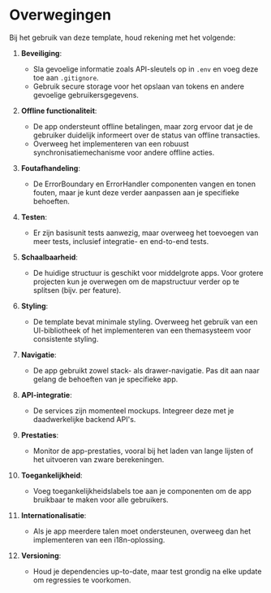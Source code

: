 # Overwegingen

Bij het gebruik van deze template, houd rekening met het volgende:

1. **Beveiliging**: 
   - Sla gevoelige informatie zoals API-sleutels op in `.env` en voeg deze toe aan `.gitignore`.
   - Gebruik secure storage voor het opslaan van tokens en andere gevoelige gebruikersgegevens.

2. **Offline functionaliteit**:
   - De app ondersteunt offline betalingen, maar zorg ervoor dat je de gebruiker duidelijk informeert over de status van offline transacties.
   - Overweeg het implementeren van een robuust synchronisatiemechanisme voor andere offline acties.

3. **Foutafhandeling**:
   - De ErrorBoundary en ErrorHandler componenten vangen en tonen fouten, maar je kunt deze verder aanpassen aan je specifieke behoeften.

4. **Testen**:
   - Er zijn basisunit tests aanwezig, maar overweeg het toevoegen van meer tests, inclusief integratie- en end-to-end tests.

5. **Schaalbaarheid**:
   - De huidige structuur is geschikt voor middelgrote apps. Voor grotere projecten kun je overwegen om de mapstructuur verder op te splitsen (bijv. per feature).

6. **Styling**:
   - De template bevat minimale styling. Overweeg het gebruik van een UI-bibliotheek of het implementeren van een themasysteem voor consistente styling.

7. **Navigatie**:
   - De app gebruikt zowel stack- als drawer-navigatie. Pas dit aan naar gelang de behoeften van je specifieke app.

8. **API-integratie**:
   - De services zijn momenteel mockups. Integreer deze met je daadwerkelijke backend API's.

9. **Prestaties**:
   - Monitor de app-prestaties, vooral bij het laden van lange lijsten of het uitvoeren van zware berekeningen.

10. **Toegankelijkheid**:
    - Voeg toegankelijkheidslabels toe aan je componenten om de app bruikbaar te maken voor alle gebruikers.

11. **Internationalisatie**:
    - Als je app meerdere talen moet ondersteunen, overweeg dan het implementeren van een i18n-oplossing.

12. **Versioning**:
    - Houd je dependencies up-to-date, maar test grondig na elke update om regressies te voorkomen.